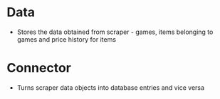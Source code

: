 # Data
* Stores the data obtained from scraper - games, items belonging to games and price history for items

# Connector
* Turns scraper data objects into database entries and vice versa
